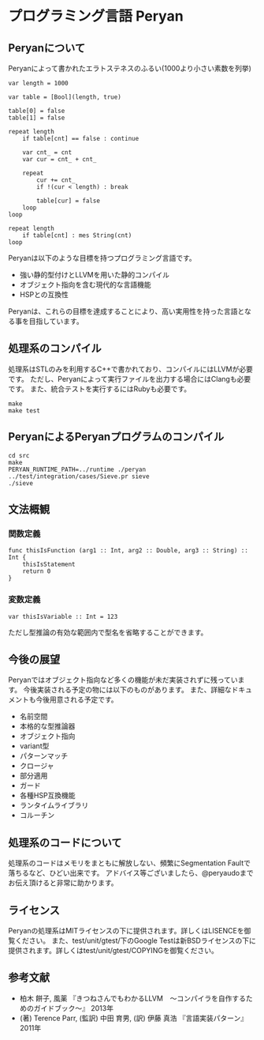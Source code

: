 # プログラミング言語 Peryan

## Peryanについて

Peryanによって書かれたエラトステネスのふるい(1000より小さい素数を列挙)

    var length = 1000
    
    var table = [Bool](length, true)
    
    table[0] = false
    table[1] = false
    
    repeat length
    	if table[cnt] == false : continue
    
    	var cnt_ = cnt
    	var cur = cnt_ + cnt_
    
    	repeat
    		cur += cnt_
    		if !(cur < length) : break
    
    		table[cur] = false
    	loop
    loop
    
    repeat length
    	if table[cnt] : mes String(cnt)
    loop

Peryanは以下のような目標を持つプログラミング言語です。

* 強い静的型付けとLLVMを用いた静的コンパイル
* オブジェクト指向を含む現代的な言語機能
* HSPとの互換性

Peryanは、これらの目標を達成することにより、高い実用性を持った言語となる事を目指しています。

## 処理系のコンパイル

処理系はSTLのみを利用するC++で書かれており、コンパイルにはLLVMが必要です。
ただし、Peryanによって実行ファイルを出力する場合にはClangも必要です。
また、統合テストを実行するにはRubyも必要です。

    make
    make test

## PeryanによるPeryanプログラムのコンパイル

    cd src
    make
    PERYAN_RUNTIME_PATH=../runtime ./peryan ../test/integration/cases/Sieve.pr sieve
    ./sieve

## 文法概観

### 関数定義

    func thisIsFunction (arg1 :: Int, arg2 :: Double, arg3 :: String) :: Int {
    	thisIsStatement
    	return 0
    }

### 変数定義

    var thisIsVariable :: Int = 123

ただし型推論の有効な範囲内で型名を省略することができます。

## 今後の展望

Peryanではオブジェクト指向など多くの機能が未だ実装されずに残っています。
今後実装される予定の物には以下のものがあります。
また、詳細なドキュメントも今後用意される予定です。

* 名前空間
* 本格的な型推論器
* オブジェクト指向
* variant型
* パターンマッチ
* クロージャ
* 部分適用
* ガード
* 各種HSP互換機能
* ランタイムライブラリ
* コルーチン

## 処理系のコードについて

処理系のコードはメモリをまともに解放しない、頻繁にSegmentation Faultで落ちるなど、ひどい出来です。
アドバイス等ございましたら、@peryaudoまでお伝え頂けると非常に助かります。

## ライセンス

Peryanの処理系はMITライセンスの下に提供されます。詳しくはLISENCEを御覧ください。
また、test/unit/gtest/下のGoogle Testは新BSDライセンスの下に提供されます。詳しくはtest/unit/gtest/COPYINGを御覧ください。

## 参考文献

* 柏木 餅子, 風薬 『きつねさんでもわかるLLVM　〜コンパイラを自作するためのガイドブック〜』 2013年
* (著) Terence Parr, (監訳) 中田 育男, (訳) 伊藤 真浩 『言語実装パターン』 2011年


